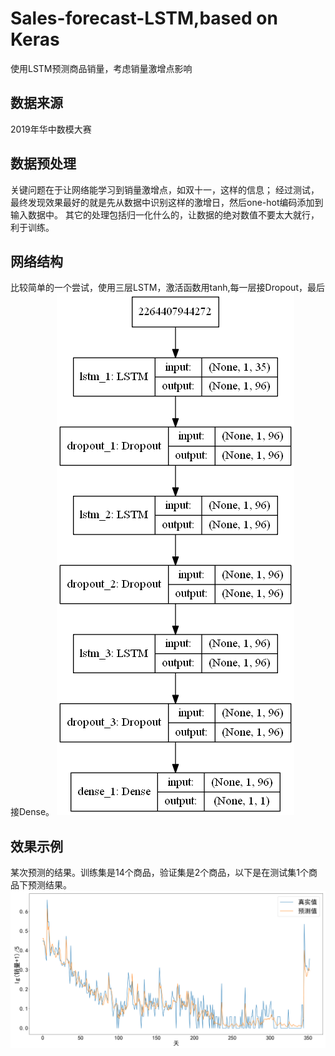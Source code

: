 # Sales-forecast-LSTM,based on Keras
使用LSTM预测商品销量，考虑销量激增点影响
## 数据来源
2019年华中数模大赛
## 数据预处理
关键问题在于让网络能学习到销量激增点，如双十一，这样的信息；
经过测试，最终发现效果最好的就是先从数据中识别这样的激增日，然后one-hot编码添加到输入数据中。
其它的处理包括归一化什么的，让数据的绝对数值不要太大就行，利于训练。
## 网络结构
比较简单的一个尝试，使用三层LSTM，激活函数用tanh,每一层接Dropout，最后接Dense。
![](https://github.com/Lintianqianjin/Sales-forecast-LSTM/blob/master/img/model_structure_sample.png)
## 效果示例
某次预测的结果。训练集是14个商品，验证集是2个商品，以下是在测试集1个商品下预测结果。
![](https://github.com/Lintianqianjin/Sales-forecast-LSTM/blob/master/img/predict_sample.png)

